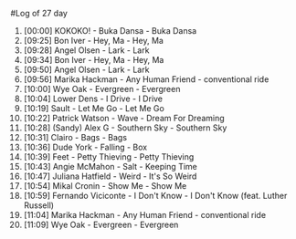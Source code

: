 #Log of 27 day

1. [00:00] KOKOKO! - Buka Dansa - Buka Dansa
1. [09:25] Bon Iver - Hey, Ma - Hey, Ma
1. [09:28] Angel Olsen - Lark - Lark
1. [09:34] Bon Iver - Hey, Ma - Hey, Ma
1. [09:50] Angel Olsen - Lark - Lark
1. [09:56] Marika Hackman - Any Human Friend - conventional ride
1. [10:00] Wye Oak - Evergreen - Evergreen
1. [10:04] Lower Dens - I Drive - I Drive
1. [10:19] Sault - Let Me Go - Let Me Go
1. [10:22] Patrick Watson - Wave - Dream For Dreaming
1. [10:28] (Sandy) Alex G - Southern Sky - Southern Sky
1. [10:31] Clairo - Bags - Bags
1. [10:36] Dude York - Falling - Box
1. [10:39] Feet - Petty Thieving - Petty Thieving
1. [10:43] Angie McMahon - Salt - Keeping Time
1. [10:47] Juliana Hatfield - Weird - It's So Weird
1. [10:54] Mikal Cronin - Show Me - Show Me
1. [10:59] Fernando Viciconte - I Don't Know - I Don't Know (feat. Luther Russell)
1. [11:04] Marika Hackman - Any Human Friend - conventional ride
1. [11:09] Wye Oak - Evergreen - Evergreen
